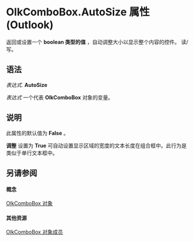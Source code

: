 
# OlkComboBox.AutoSize 属性 (Outlook)

返回或设置一个 **boolean 类型的值** ，自动调整大小以显示整个内容的控件。 读/写。


## 语法

 _表达式_. **AutoSize**

 _表达式_ 一个代表 **OlkComboBox** 对象的变量。


## 说明

此属性的默认值为 **False** 。

 **调整** 设置为 **True** 可自动设置显示区域的宽度的文本长度在组合框中。此行为是类似于单行文本框中。


## 另请参阅


#### 概念


[OlkComboBox 对象](8d5e2f25-2962-af28-2523-b7b82473ea0a.md)
#### 其他资源


[OlkComboBox 对象成员](618de9e2-f5b9-40d9-239e-95aeb9dce092.md)